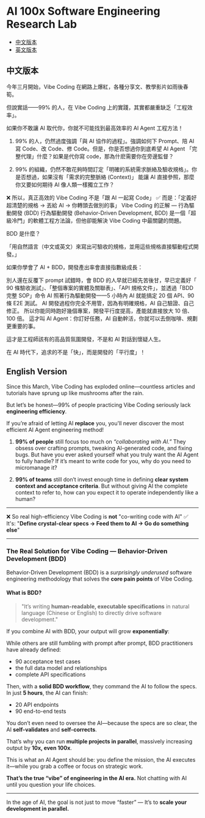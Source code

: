 # AI 100x Software Engineering Research Lab

- [中文版本](#中文版本)
- [英文版本](#english-version)

## 中文版本

今年三月開始，Vibe Coding 在網路上爆紅，各種分享文、教學影片如雨後春筍。

但說實話——99% 的人，在 Vibe Coding 上的實踐，其實都嚴重缺乏「工程效率」。

如果你不敢讓 AI 取代你，你就不可能找到最高效率的 AI Agent 工程方法！
1. 99% 的人，仍然過度強調「與 AI 協作的過程」。強調如何下 Prompt、陪 AI 寫 Code、改 Code、修 Code。但是，你是否想過你到底希望 AI Agent 「完整代理」什麼？如果是代你寫 code，那為什麽需要你在旁邊監督？

2. 99% 的組織，仍然不敢花夠時間訂定「明確的系統需求脈絡及驗收規格」。你是否想過，如果沒有「需求的完整脈絡 (Context)」 能讓 AI 直接參照，那麼你又要如何期待 AI 像人類一樣獨立工作？

❌ 所以，真正高效的 Vibe Coding 不是「跟 AI 一起寫 Code」
✅ 而是：「定義好超清楚的規格 → 丟給 AI → 你轉頭去做別的事」
Vibe Coding 的正解 — 行為驅動開發 (BDD)
行為驅動開發 (Behavior-Driven Development, BDD) 是一個「超級冷門」的軟體工程方法論，但他卻能解決 Vibe Coding 中最關鍵的問題。

BDD 是什麼？

「用自然語言（中文或英文）來寫出可驗收的規格，並用這些規格直接驅動程式開發。」

如果你學會了 AI + BDD，開發產出率會直接指數級成長：

別人還在反覆下 prompt 試錯時，會 BDD 的人早就已經先苦後甘，早已定義好「 90 條驗收測試」、「整個專案的實體及關聯表」、「API 規格文件」，並透過「BDD 完整 SOP」命令 AI 照著行為驅動開發——5 小時內 AI 就能搞定 20 個 API、90 條 E2E 測試。
AI 開發過程你完全不用管，因為有明確規格，AI 自己驗證、自己修正。
所以你能同時跑好幾個專案，開發平行度提高，產能就直接放大 10 倍、100 倍。
這才叫 AI Agent：你訂好任務，AI 自動幹活，你就可以去倒咖啡、規劃更重要的事。

這才是工程師該有的高品質氛圍開發，不是和 AI 對話到懷疑人生。

在 AI 時代下，追求的不是「快」，而是開發的「平行度」！

## English Version

Since this March, Vibe Coding has exploded online—countless articles and tutorials have sprung up like mushrooms after the rain.

But let’s be honest—99% of people practicing Vibe Coding seriously lack **engineering efficiency**.

If you’re afraid of letting AI **replace** you, you'll never discover the most efficient AI Agent engineering method!

1. **99% of people** still focus too much on *“collaborating with AI.”* They obsess over crafting prompts, tweaking AI-generated code, and fixing bugs. But have you ever asked yourself what you truly want the AI Agent to fully handle? If it’s meant to write code for you, why do you need to micromanage it?

2. **99% of teams** still don’t invest enough time in defining **clear system context and acceptance criteria**. But without giving AI the complete context to refer to, how can you expect it to operate independently like a human?

---

❌ So real high-efficiency Vibe Coding is **not** "co-writing code with AI"
✅ It's: "**Define crystal-clear specs → Feed them to AI → Go do something else**"

---

### The Real Solution for Vibe Coding — Behavior-Driven Development (BDD)

Behavior-Driven Development (BDD) is a *surprisingly underused* software engineering methodology that solves the **core pain points** of Vibe Coding.

#### What is BDD?

> "It’s writing **human-readable, executable specifications** in natural language (Chinese or English) to directly drive software development."

If you combine AI with BDD, your output will grow **exponentially**:

While others are still fumbling with prompt after prompt, BDD practitioners have already defined:

* 90 acceptance test cases
* the full data model and relationships
* complete API specifications

Then, with a **solid BDD workflow**, they command the AI to follow the specs. In just **5 hours**, the AI can finish:

* 20 API endpoints
* 90 end-to-end tests

You don’t even need to oversee the AI—because the specs are so clear, the AI **self-validates** and **self-corrects**.

That’s why you can run **multiple projects in parallel**, massively increasing output by **10x, even 100x**.

This is what an AI Agent should be: you define the mission, the AI executes it—while you grab a coffee or focus on strategic work.

**That’s the true “vibe” of engineering in the AI era.**
Not chatting with AI until you question your life choices.

---

In the age of AI, the goal is not just to move “faster” —
It’s to **scale your development in parallel.**
